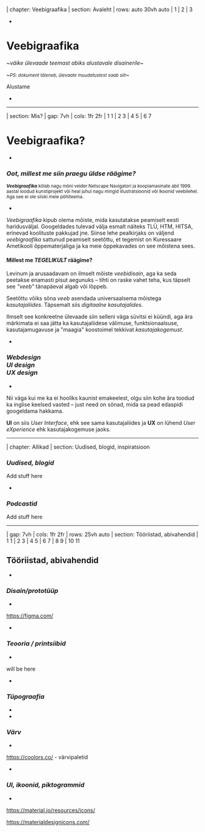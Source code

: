 | chapter: Veebigraafika
| section: Avaleht
| rows: auto 30vh auto
| 1
| 2
| 3

-

<!-- # <big><big><big>Inf◕&shy;graafika</big></big></big> -->

<h1 style="--base:2.1vw;">Veebi&shy;graafika</h1>
    
~*väike ülevaade teemast abiks alustavale disainerile*~

~<small>*PS: dokument täieneb, ülevaate muudatustest saab <f-link to="https://github.com/ooker/fw-kak/commits/master/veebigraafika/veebigraafika.md">siit</f-link>*</small>~


<f-link to="Mis?">Alustame</f-link> <f-arrow-icon />

-

<!-- <f-notes title="Lisa">HEi hei</f-notes> -->

---










| section: Mis?
| gap: 7vh
| cols: 1fr 2fr
| 1 1
| 2 3
| 4 5
| 6 7

# Veebigraafika? 

-

### *Oot, millest me siin praegu üldse räägime?*

<small>***Veebigraafika*** kõlab nagu mõni veider <f-link to="https://en.wikipedia.org/wiki/Netscape_Navigator">Netscape Navigatori</f-link> ja koopiamasinate abil 1999. aastal loodud kunstiprojekt või heal juhul nagu mingid illustratsioonid või ikoonid veebilehel. Aga see ei ole siiski meie põhiteema.</small>

-

<var>Veebigraafika</var> kipub olema mõiste, mida kasutatakse peamiselt eesti haridusväljal. <f-link to="https://www.google.com/search?q=veebigraafika&oq=veebigraafika">Googeldades</f-link> tulevad välja esmalt näiteks TLÜ, HTM, HITSA, erinevad koolituste pakkujad jne. 
Siinse lehe pealkirjaks on väljend *veebigraafika* sattunud peamiselt seetõttu, et tegemist on Kuressaare Ametikooli õppematerjaliga ja ka meie õppekavades on see mõistena sees.

#### Millest me *TEGELIKULT* räägime?

Levinum ja arusaadavam on ilmselt mõiste <var>veebidisain</var>, aga ka seda peetakse enamasti pisut aegunuks &ndash; tihti on raske vahet teha, kus täpselt see *&quot;veeb&quot;* tänapäeval algab või lõppeb.

Seetõttu võiks sõna *veeb* asendada universaalsema mõistega <var>kasutajaliides</var>. Täpsemalt siis <var>digitaalne kasutajalides</var>.

Ilmselt see konkreetne ülevaade siin selleni väga süvitsi ei küündi, aga ära märkimata ei saa jätta ka kasutajaliidese välimuse, funktsionaalsuse, kasutajamugavuse ja "maagia" koostoimel tekkivat <var>kasutajakogemust</var>.

-

### *Webdesign<br>UI design<br>UX design*

-

Nii väga kui me ka ei hooliks kaunist emakeelest, olgu siin kohe ära toodud ka inglise keelsed vasted &ndash; just need on sõnad, mida sa pead edaspidi googeldama hakkama.

**UI** on siis *User Interface*, ehk see sama kasutajaliides ja **UX** on lühend *User eXperience* ehk kasutajakogemuse jaoks. 

---











| chapter: Allikad
| section: Uudised, blogid, inspiratsioon

### *Uudised, blogid*

Add stuff here

-

### *Podcastid*

Add stuff here

---






| gap: 7vh
| cols: 1fr 2fr
| rows: 25vh auto
| section: Tööriistad, abivahendid
| 1 1
| 2 3
| 4 5
| 6 7
| 8 9
| 10 11

## Tööriistad, abivahendid

-

### *Disain/prototüüp*

-

https://figma.com/

-

### *Teooria / printsiibid*

-

will be here

-

### *Tüpograafia*

-



-

### *Värv*

-

https://coolors.co/ - värvipaletid

-

### *UI, ikoonid, piktogrammid*

-

https://material.io/resources/icons/

https://materialdesignicons.com/

